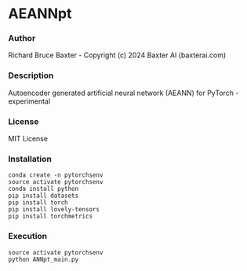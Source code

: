 # AEANNpt

### Author

Richard Bruce Baxter - Copyright (c) 2024 Baxter AI (baxterai.com)

### Description

Autoencoder generated artificial neural network (AEANN) for PyTorch - experimental 

### License

MIT License

### Installation
```
conda create -n pytorchsenv
source activate pytorchsenv
conda install python
pip install datasets
pip install torch
pip install lovely-tensors
pip install torchmetrics
```

### Execution
```
source activate pytorchsenv
python ANNpt_main.py
```
